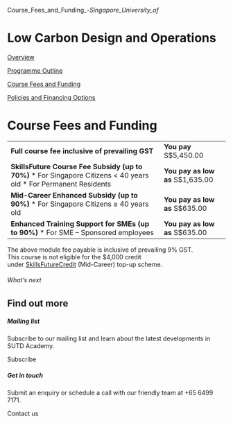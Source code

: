 Course_Fees_and_Funding_-_Singapore_University_of_



Low Carbon Design and Operations
================================

[Overview](/course/low-carbon-design-and-operations/#tabs)

[Programme Outline](/course/low-carbon-design-and-operations/programme-outline/#tabs)

[Course Fees and Funding](/course/low-carbon-design-and-operations/course-fees-and-funding/#tabs)

[Policies and Financing Options](/course/low-carbon-design-and-operations/policies-and-financing-options/#tabs)

Course Fees and Funding
=======================

|  |  |
| --- | --- |
| **Full course fee inclusive of prevailing GST** | **You pay**  S$5,450.00 |
| **SkillsFuture Course Fee Subsidy (up to 70%)**  * For Singapore Citizens < 40 years old * For Permanent Residents | **You pay as low as**  S$1,635.00 |
| **Mid-Career Enhanced Subsidy (up to 90%)**  * For Singapore Citizens ≥ 40 years old | **You pay as low as**  S$635.00 |
| **Enhanced Training Support for SMEs (up to 90%)**  * For SME – Sponsored employees | **You pay as low as**  S$635.00 |

The above module fee payable is inclusive of prevailing 9% GST.  
This course is not eligible for the $4,000 credit under [SkillsFuture](http://www.skillsfuture.gov.sg/credit)[Credit](http://www.skillsfuture.gov.sg/credit) (Mid-Career) top-up scheme.

###### What’s next

Find out more
-------------

##### Mailing list

Subscribe to our mailing list and learn about the latest developments in SUTD Academy.

Subscribe

##### Get in touch

Submit an enquiry or schedule a call with our friendly team at +65 6499 7171.

Contact us

